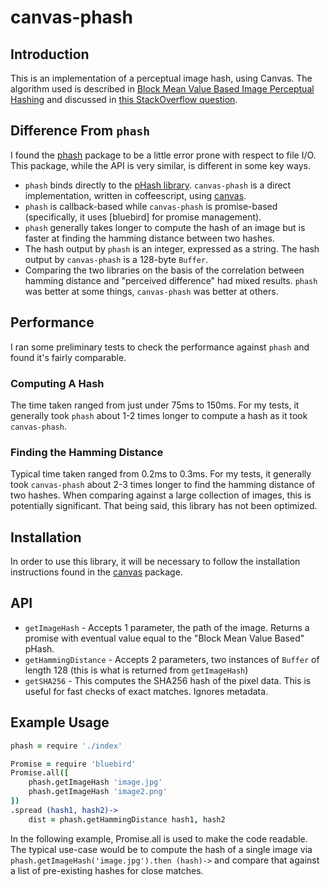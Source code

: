 # canvas-phash

## Introduction
This is an implementation of a perceptual image hash, using Canvas. The algorithm used is described in [
Block Mean Value Based Image Perceptual Hashing](http://ieeexplore.ieee.org/xpl/login.jsp?tp=&arnumber=4041692&url=http%3A%2F%2Fieeexplore.ieee.org%2Fxpls%2Fabs_all.jsp%3Farnumber%3D4041692) and discussed in [this StackOverflow question](http://stackoverflow.com/questions/14377854/block-mean-value-hashing-method).

## Difference From `phash`
I found the [phash](https://www.npmjs.com/package/phash) package to be a little error prone with respect to file I/O. This package, while the API is very similar, is different in some key ways.

- `phash` binds directly to the [pHash library](http://www.phash.org/). `canvas-phash` is a direct implementation, written in coffeescript, using [canvas](https://www.npmjs.com/package/canvas).
- `phash` is callback-based while `canvas-phash` is promise-based (specifically, it uses [bluebird] for promise management).
- `phash` generally takes longer to compute the hash of an image but is faster at finding the hamming distance between two hashes.
- The hash output by `phash` is an integer, expressed as a string. The hash output by `canvas-phash` is a 128-byte `Buffer`.
- Comparing the two libraries on the basis of the correlation between hamming distance and "perceived difference" had mixed results. `phash` was better at some things, `canvas-phash` was better at others.

## Performance
I ran some preliminary tests to check the performance against `phash` and found it's fairly comparable.

### Computing A Hash
The time taken ranged from just under 75ms to 150ms. For my tests, it generally took `phash` about 1-2 times longer to compute a hash as it took `canvas-phash`.

### Finding the Hamming Distance
Typical time taken ranged from 0.2ms to 0.3ms. For my tests, it generally took `canvas-phash` about 2-3 times longer to find the hamming distance of two hashes. When comparing against a large collection of images, this is potentially significant. That being said, this library has not been optimized.

## Installation
In order to use this library, it will be necessary to follow the installation instructions found in the [canvas](https://www.npmjs.com/package/canvas) package.

## API
- `getImageHash` - Accepts 1 parameter, the path of the image. Returns a promise with eventual value equal to the "Block Mean Value Based" pHash.
- `getHammingDistance` - Accepts 2 parameters, two instances of `Buffer` of length 128 (this is what is returned from `getImageHash`)
- `getSHA256` - This computes the SHA256 hash of the pixel data. This is useful for fast checks of exact matches. Ignores metadata.

## Example Usage

```coffee
phash = require './index'

Promise = require 'bluebird'
Promise.all([
	phash.getImageHash 'image.jpg'
	phash.getImageHash 'image2.png'
])
.spread (hash1, hash2)->
	dist = phash.getHammingDistance hash1, hash2
```
In the following example, Promise.all is used to make the code readable. The typical use-case would be to compute the hash of a single image via `phash.getImageHash('image.jpg').then (hash)->` and compare that against a list of pre-existing hashes for close matches.
